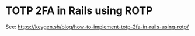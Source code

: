 # TOTP 2FA in Rails using ROTP

See: https://keygen.sh/blog/how-to-implement-totp-2fa-in-rails-using-rotp/
